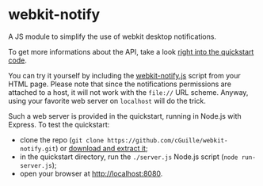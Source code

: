 webkit-notify
=============

A JS module to simplify the use of webkit desktop notifications.

To get more informations about the API, take a look [right into the quickstart code](https://github.com/cGuille/webkit-notify/blob/master/quickstart/static/quickstart.js).

You can try it yourself by including the [webkit-notify.js](https://github.com/cGuille/webkit-notify/blob/master/webkit-notify.js) script from your HTML page.
Please note that since the notifications permissions are attached to a host, it will not work with the `file://` URL scheme.
Anyway, using your favorite web server on `localhost` will do the trick.

Such a web server is provided in the quickstart, running in Node.js with Express. To test the quickstart:
  - clone the repo (`git clone https://github.com/cGuille/webkit-notify.git`) or [download and extract it](https://github.com/cGuille/webkit-notify/archive/master.zip);
  - in the quickstart directory, run the `./server.js` Node.js script (`node run-server.js`);
  - open your browser at [http://localhost:8080](http://localhost:8080).

